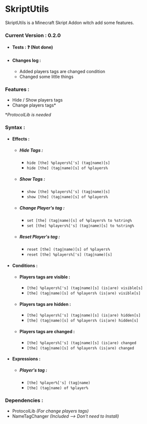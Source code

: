 # SkriptUtils

SkriptUtils is a Minecraft Skript Addon witch add some features.

### Current Version : 0.2.0
  - #### Tests : ❓ (Not done)
  - #### Changes log :
    - Added players tags are changed condition
    - Changed some little things

### Features :
- Hide / Show players tags
- Change players tags*

**ProtocolLib is needed*

### Syntax :

- #### Effects :

  - ##### Hide Tags :
    - ``hide [the] %players%['s] (tag|name)[s]``
    - ``hide [the] (tag|name)[s] of %players%``

  - ##### Show Tags :
    - ``show [the] %players%['s] (tag|name)[s]``
    - ``show [the] (tag|name)[s] of %players%``
  
  - ##### Change Player's tag :
    - ``set [the] (tag|name)[s] of %players% to %string%``
    - ``set [the] %players%['s] (tag|name)[s] to %string%``
  
  - ##### Reset Player's tag :
    - ``reset [the] (tag|name)[s] of %players%``
    - ``reset [the] %players%['s] (tag|name)[s]``
    
- #### Conditions :
  
  - #### Players tags are visible :
    - ``[the] %players%['s] (tag|name)[s] (is|are) visible[s]``
    - ``[the] (tag|name)[s] of %players% (is|are) visible[s]``
    
  - #### Players tags are hidden :
    - ``[the] %players%['s] (tag|name)[s] (is|are) hidden[s]``
    - ``[the] (tag|name)[s] of %players% (is|are) hidden[s]``
    
  - #### Players tags are changed :
    - ``[the] %players%['s] (tag|name)[s] (is|are) changed``
    - ``[the] (tag|name)[s] of %players% (is|are) changed``
    
- #### Expressions :

  - ##### Player's tag :
    - ``[the] %player%['s] (tag|name)``
    - ``[the] (tag|name) of %player%``


### Dependencies :
- ProtocolLib *(For change players tags)*
- NameTagChanger *(Included --> Don't need to Install)*

